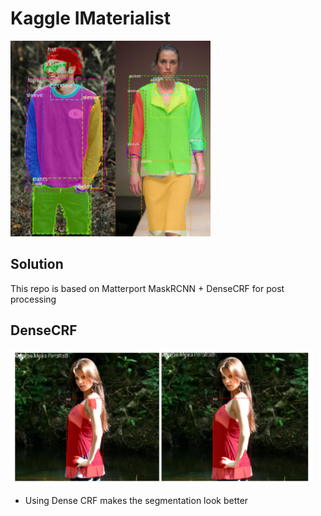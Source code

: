 # Kaggle IMaterialist

![Instance Segmentation Sample](maskrcnn.png)

## Solution
This repo is based on Matterport MaskRCNN + DenseCRF for post processing

## DenseCRF
![Dense CRF](densecrf.png)

* Using Dense CRF makes the segmentation look better
